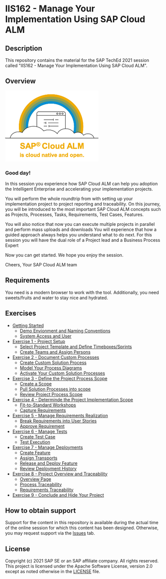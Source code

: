# IIS162 - Manage Your Implementation Using SAP Cloud ALM

## Description

This repository contains the material for the SAP TechEd 2021 session called "IIS162 - Manage Your Implementation Using SAP Cloud ALM".  

## Overview

<img src="images/2021-11-11-14-23-55.png" width=300>

### Good day!

In this session you experience how SAP Cloud ALM can help you adoption the Intelligent Enterprise and accelerating your implementation projects.

You will perform the whole roundtrip from with setting up your implementation project to project reporting and traceability. On this journey, you will be introduced to the most important SAP Cloud ALM concepts such as Projects, Processes, Tasks, Requirements, Test Cases, Features. 

You will also notice that now you can execute multiple projects in parallel and perform mass uploads and downloads You will experience that how a guided approach always helps you understand what to do next. For this session you will have the dual role of a Project lead and a Business Process Expert

Now you can get started. We hope you enjoy the session.

​Cheers, Your SAP Cloud ALM team

## Requirements

You need is a modern browser to work with the tool. Additionally, you need sweets/fruits and water to stay nice and hydrated.

## Exercises

- [Getting Started](exercises/ex0/)
    - [Demo Envionment and Naming Conventions](exercises/ex0/#Demo-Envionment-and-Naming-Conventions)
    - [System Access and User](exercises/ex0/README.MD#System-Access-and-User)
- [Exercise 1 - Project Setup](exercises/ex1/)
    - [Select Project Template and Define Timeboxes/Sprints](exercises/ex1/README.md#Select-Project-Template-and-Define-Timeboxes/Sprints)
    - [Create Teams and Assign Persons](exercises/ex1/README.md#Create-Teams-and-Assign-Persons)
- [Exercise 2 - Document Custom Processes](exercises/ex2/)
    - [Create Custom Solution Process](exercises/ex2/README.md#Create-Custom-Solution-Process)
    - [Model Your Process Diagrams](exercises/ex2/README.MD#Model-Your-Process-Diagrams)
    - [Activate Your Custom Solution Processes](exercises/ex2/README.MD#Activate-Your-Custom-Solution-Processes)
- [Exercise 3 - Define the Project Process Scope](exercises/ex3/)
    - [Create a Scope](exercises/ex3/README.MD#Create-a-Scope)
    - [Pull Solution Processes into scope](exercises/ex3/README.MD#Pull-Solution-Processes-into-scope)
    - [Review Project Process Scope](exercises/ex3/README.MD#Review-Project-Process-Scope)
- [Exercise 4 - Determinde the Project Implementation Scope](exercises/ex4/)
    - [Fit-to-Standard Workshops](exercises/ex4/README.MD#Fit-to-Standard-Workshops)
    - [Capture Requirements](exercises/ex4/README.MD#Capture-Requirements)
- [Exercise 5 - Manage Requirements Realization](exercises/ex5/)
    - [Break Requirements into User Stories](exercises/ex5/README.MD#Break-Requirements-into-User-Stories)
    - [Approve Requirement](exercises/ex5/README.MD#Approve-Requirement)
- [Exercise 6 - Manage Tests](exercises/ex6/)
    - [Create Test Case](exercises/ex6/README.MD#Create-Test-Case)
    - [Test Execution](exercises/ex6/README.MD#Test-Execution)
- [Exercise 7 - Manage Deployments](exercises/ex7/)
    - [Create Feature](exercises/ex7/README.MD#Create-Feature)
    - [Assign Transports](exercises/ex7/README.MD#Assign-Transports)
    - [Release and Deploy Feature](exercises/ex7/README.MD#Release-and-Deploy-Feature)
    - [Review Deployment History](exercises/ex7/README.MD#Review-Deployment-History)
- [Exercise 8 - Project Overview and Traceability](exercises/ex8/)
    - [Overview Page](exercises/ex8/README.MD#Overview-Page)
    - [Process Traceability](exercises/ex8/README.MD#Process-Traceability)
    - [Requirements Traceability](exercises/ex8/README.MD#Requirements-Traceability)
- [Exercise 9 - Conclude and Hide Your Project](exercises/ex9/)    

## How to obtain support

Support for the content in this repository is available during the actual time of the online session for which this content has been designed. Otherwise, you may request support via the [Issues](../../issues) tab.

## License
Copyright (c) 2021 SAP SE or an SAP affiliate company. All rights reserved. This project is licensed under the Apache Software License, version 2.0 except as noted otherwise in the [LICENSE](LICENSES/Apache-2.0.txt) file.

